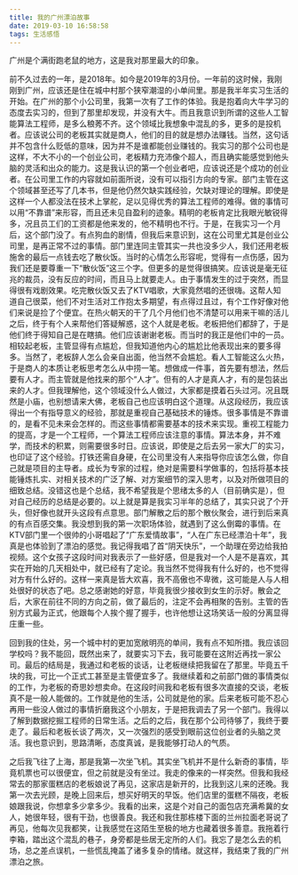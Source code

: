 ```yaml
---
title: 我的广州漂泊故事
date: 2019-03-10 16:58:58
tags: 生活感悟
---
```


广州是个满街跑老鼠的地方，这是我对那里最大的印象。

<!-- more -->

​	前不久过去的一年，是2018年。如今是2019年的3月份。一年前的这时候，我刚刚到广州，应该还是住在城中村那个狭窄潮湿的小单间里。那是我半年实习生活的开始。在广州的那个小公司里，我第一次有了工作的体验。我是抱着向大牛学习的态度去实习的，但到了那里却发现，并没有大牛。而且我意识到所谓的这些人工智能算法工程师，是多么稂莠不齐。这个领域比我想象中混乱的多，更多的是投机者。应该说公司的老板其实就是商人，他们的目的就是想办法赚钱。当然，这句话并不包含什么贬低的意味，因为并不是谁都能创业赚钱的。我实习的那个公司也是这样，不大不小的一个创业公司，老板精力充沛像个超人，而且确实能感觉到他头脑的灵活和出众的能力。这是我认识的第一个创业者吧，应该说还是个成功的创业者。
​	在公司里工作的内容就如前面所说，没有可以指引方向的专家。部门主管在这个领域甚至还写了几本书，但是他仍然欠缺实践经验，欠缺对理论的理解。即使是这样一个人都没法在技术上掌舵，足以见得优秀的算法工程师的难得。做的事情可以用“不靠谱”来形容，而且还未见自盈利的迹象。精明的老板肯定比我眼光敏锐得多，况且员工们的工资都是他来发的，他不精明也不行。于是，在我实习一个月后，这个部门没了。有点狗血的剧情，但我后来意识到，这在公司里尤其是创业公司里，是再正常不过的事情。部门里连同主管其实一共也没多少人，我们还用老板施舍的最后一点钱去吃了散伙饭。当时的心情怎么形容呢，觉得有一点伤感，因为我们还是要尊重一下“散伙饭”这三个字。但更多的是觉得很搞笑。应该说是毫无征兆的裁员，没有反应的时间，而且马上就要走人。由于事情发生的过于突然，而显得很有戏剧效果。吃完散伙饭又去了KTV唱歌，大家竟然唱的还很嗨。这帮人知道自己很菜，他们不对生活对工作抱太多期望，有点得过且过，有个工作好像对他们来说是捡了个便宜。在热火朝天的干了几个月他们也不清楚可以用来干嘛的活儿之后，终于有个人来帮他们答疑解惑，这个人就是老板。老板把他们都辞了，于是他们终于得知自己是在瞎搞。他们应该谢谢老板。而当时的我正是他们中的一员。
​	相较起老板，主管显得有点尴尬，但我知道他内心的尴尬比他表现出来的要多得多。当然了，老板辞人怎么会亲自出面，他当然不会尴尬。看人工智能这么火热，于是商人的本质让老板思考怎么从中捞一笔。想做成一件事，首先要有想法，然后要有人才。而主管就是他找来的那个“人才”。但有的人才是真人才，有的是包装出来的人才。但我理解他，这个领域没什么人做过，大家都是摸着石头过河。况且既然是小庙，也别想请来大佛，老板自己也应该明白这个道理。
​	从这段经历，我应该得出一个有指导意义的经验，那就是重视自己基础技术的锤炼。很多事情是不靠谱的，是看不见未来会怎样的。而这些事情都需要基本的技术来实现。重视工程能力的提高，才是一个工程师，一个算法工程师应该注意的事情。算法本身，并不难学，而技术的积累，则需要很多时日。应该说，即使是之后去另一家大厂的实习，也印证了这个经验。打铁还需自身硬，在公司里没有人来指导你应该怎么做，你自己就是项目的主导者。成长为专家的过程，绝对是需要科学做事的，包括将基本技能锤炼扎实、对相关技术的广泛了解、对方案细节的深入思考，以及对所做项目的细致总结。没错这也是个总结，我不希望我是个思绪太多的人（目前确实是），但对自己经历的总结是必要的。
​	以上就是算是我实习半年的总结了，其实只说了个开头，但好像也就开头这段有点意思。部门解散之后的那个散伙聚会，进行到后来真的有点百感交集。我没想到我的第一次职场体验，就遇到了这么倒霉的事情。在KTV部门里一个很帅的小哥唱起了“广东爱情故事”，“人在广东已经漂泊十年”，我真是也体验到了漂泊的感觉。我记得我唱了首“阴天快乐”，一个助理在旁边给我拍视频。这个女孩子这段时间对我表示了一些好感，但是我对一个人是不是喜欢，其实在开始的几天相处中，就已经有了定论。我当然不觉得我有什么好的，也不觉得对方有什么好的。这样一来真是皆大欢喜，我不高傲也不卑微，这可能是人与人相处很好的状态了吧。总之感谢她的好意，毕竟我很少接收到女生的示好。散会之后，大家在前往不同的方向之前，做了最后的，注定不会再相聚的告别。主管的告别方式最为正式，他跟每个人挨个握了握手，也许他想让这场笑话一般的分离显得庄重一些。

​	回到我的住处，另一个城中村的更加宽敞明亮的单间，我有点不知所措。我应该回学校吗？我不能回，既然出来了，就要实习下去，我可能要在这附近再找一家公司。最后的结局是，我通过和老板的谈话，让老板继续把我留在了那里。毕竟五千块的我，可比一个正式工甚至是主管便宜多了。我继续着和之前部门做的事情类似的工作，为老板的奇思妙想卖命。在这段时间我和老板有很多次直接的交谈，老板真不是一般人能做的。工作就是他的生活，公司就是他的家。后来老板可能不忍心再用一些没人做过的事情折磨我这个小朋友，于是把我调去了另一个部门。我得以了解到数据挖掘工程师的日常生活。之后的之后，我在那个公司待够了，我终于要走了。最后和老板长谈了两次，又一次强烈的感受到眼前这位创业者的头脑之灵活。我也意识到，思路清晰，态度真诚，是我能够打动人的气质。

​	之后我飞往了上海，那是我第一次坐飞机。其实坐飞机并不是什么新奇的事情，毕竟机票也可以很便宜，但之前就是没有坐过。我走的像来的一样突然。但我和我经常去的那家蛋糕店的老板娘说了再见，这家店是新开的，比我到这儿来的还晚。我第一次去光顾，是晚上回来后，想买好明天的早饭。他们店里的蛋糕不隔夜，老板娘跟我说，你想拿多少拿多少。我看的出来，这是个对自己的面包店充满希冀的女人，她很年轻，很有干劲，也很善良。我还和我住那栋楼下面的兰州拉面老哥说了再见，他每次见我都笑，让我感觉在这陌生至极的地方也藏着很多善意。我拖着行李箱，踏出这个混乱的巷子，身旁都是些居无定所的人们。我忘了是怎么去的机场，总之差点误机，一些慌乱掩盖了诸多复杂的情绪。就这样，我结束了我的广州漂泊之旅。